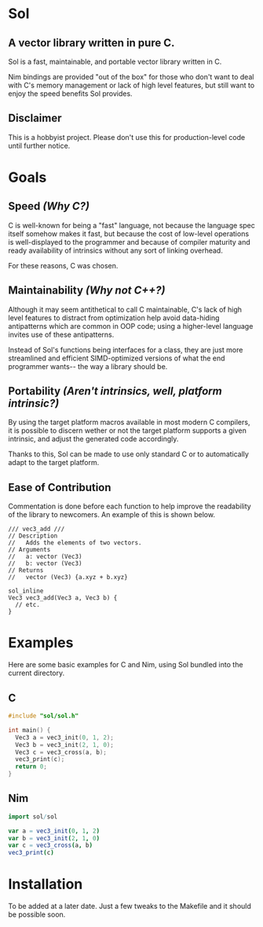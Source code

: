 # Sol
## A vector library written in pure C.
Sol is a fast, maintainable, and portable vector library written in C.

Nim bindings are provided "out of the box" for those who don't want to deal with C's memory management or lack of high level features, but still want to enjoy the speed benefits Sol provides.

## Disclaimer
This is a hobbyist project. Please don't use this for production-level code until further notice.

# Goals
## Speed *(Why C?)*
C is well-known for being a "fast" language, not because the language spec itself somehow makes it fast, but because the cost of low-level operations is well-displayed to the programmer and because of compiler maturity and ready availability of intrinsics without any sort of linking overhead.

For these reasons, C was chosen.

## Maintainability *(Why not C++?)*
Although it may seem antithetical to call C maintainable, C's lack of high level features to distract from optimization help avoid data-hiding antipatterns which are common in OOP code; using a higher-level language invites use of these antipatterns.

Instead of Sol's functions being interfaces for a class, they are just more streamlined and efficient SIMD-optimized versions of what the end programmer wants-- the way a library should be.

## Portability *(Aren't intrinsics, well, platform intrinsic?)*
By using the target platform macros available in most modern C compilers, it is possible to discern wether or not the target platform supports a given intrinsic, and adjust the generated code accordingly. 

Thanks to this, Sol can be made to use only standard C or to automatically adapt to the target platform.

## Ease of Contribution
Commentation is done before each function to help improve the readability of the library to newcomers. An example of this is shown below.

```
/// vec3_add ///
// Description
//   Adds the elements of two vectors.
// Arguments
//   a: vector (Vec3)
//   b: vector (Vec3)
// Returns
//   vector (Vec3) {a.xyz + b.xyz}

sol_inline
Vec3 vec3_add(Vec3 a, Vec3 b) {
  // etc.
}
```

# Examples
Here are some basic examples for C and Nim, using Sol bundled into the current directory.
## C
```C
#include "sol/sol.h"

int main() {
  Vec3 a = vec3_init(0, 1, 2);
  Vec3 b = vec3_init(2, 1, 0);
  Vec3 c = vec3_cross(a, b);
  vec3_print(c);
  return 0;
}
```
## Nim
```Nim
import sol/sol

var a = vec3_init(0, 1, 2)
var b = vec3_init(2, 1, 0)
var c = vec3_cross(a, b)
vec3_print(c)
```

# Installation
To be added at a later date. Just a few tweaks to the Makefile and it should be possible soon.
